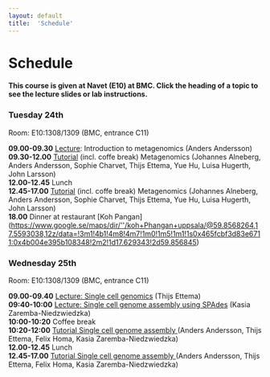 ```yaml
---
layout: default
title:  'Schedule'
---
```


# Schedule

#### This course is given at Navet (E10) at BMC. Click the heading of a topic to see the lecture slides or lab instructions.

### Tuesday 24th  

Room:  E10:1308/1309 (BMC, entrance C11)

**09.00-09.30** [Lecture](https://drive.google.com/file/d/0B4JcZE6D3IWZamJmWDVrdzgwLUU/view?usp=sharing): Introduction to metagenomics (Anders Andersson)  
**09.30-12.00** [Tutorial](http://metagenomics-workshop.readthedocs.org/en/latest/) (incl. coffe break) Metagenomics (Johannes Alneberg, Anders Andersson, Sophie Charvet, Thijs Ettema, Yue Hu, Luisa Hugerth, John Larsson)  
**12.00-12.45** Lunch  
**12.45-17.00** [Tutorial](http://metagenomics-workshop.readthedocs.org/en/latest/) (incl. coffe break) Metagenomics
(Johannes Alneberg, Anders Andersson, Sophie Charvet, Thijs Ettema, Yue Hu, Luisa Hugerth, John Larsson)  
**18.00** Dinner at restaurant [Koh Pangan] (https://www.google.se/maps/dir/''/koh+Phangan+uppsala/@59.8568264,17.5593038,12z/data=!3m1!4b1!4m8!4m7!1m0!1m5!1m1!1s0x465fcbf3d83e6711:0x4b004e395b108348!2m2!1d17.629343!2d59.856845)  

<!--- 
[Lecture: Introduction to metagenomics](http://metagenomics-workshop.readthedocs.org/)
[Tutorial (incl. coffe break) Metagenomics](http://metagenomics-workshop.readthedocs.org/) 
[Tutorial (incl. coffe break) Metagenomics](http://metagenomics-workshop.readthedocs.org/) 
--> 

### Wednesday 25th  

Room:  E10:1308/1309 (BMC, entrance C11)

**09.00-09.40** [Lecture: Single cell genomics](tutorials/sc_genome_assembly) (Thijs Ettema)  
**09:40-10:00** [Lecture: Single cell genome assembly using SPAdes](slides/SAGassembly_intro_2015.pdf) 
(Kasia Zaremba-Niedzwiedzka)  
**10:00-10:20** Coffee break  
**10:20-12:00** [Tutorial Single cell genome assembly ](tutorials/sc_genome_assembly) 
(Anders Andersson, Thijs Ettema, Felix Homa, Kasia Zaremba-Niedzwiedzka)  
**12.00-12.45** Lunch  
**12.45-17.00** [Tutorial Single cell genome assembly ](tutorials/sc_genome_assembly) 
(Anders Andersson, Thijs Ettema, Felix Homa, Kasia Zaremba-Niedzwiedzka)  

<!---  
[Lecture: Single cell genomics](slides/Single_cell_genomics.PDF)  
[Lecture: Single cell genome assembly using SPAdes](slides/SPAdes_intro_2014.pdf) 
[Tutorial Single cell genome assembly (Session 1)](tutorials/sc_genome_assembly) 
[Tutorial Single cell genome assembly (Session 2)](tutorials/sc_genome_assembly) 
-->
